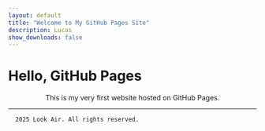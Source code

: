 ```yaml
---
layout: default
title: "Welcome to My GitHub Pages Site"
description: Lucas
show_downloads: false
---
```


# Hello, GitHub Pages

<p align="center">
This is my very first website hosted on GitHub Pages.
</p>

---

```
  2025 Look Air. All rights reserved.
```
